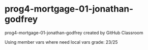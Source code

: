 # prog4-mortgage-01-jonathan-godfrey
prog4-mortgage-01-jonathan-godfrey created by GitHub Classroom

Using member vars where need local vars
grade: 23/25
